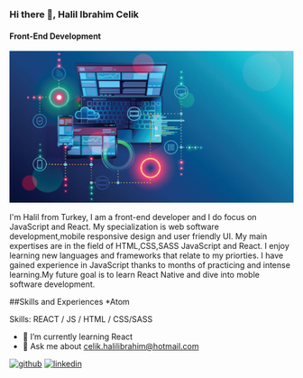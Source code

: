 ### Hi there 👋, Halil Ibrahim Celik
#### Front-End Development
![Front-End Development](https://github.com/halilibrahimcelik/halilibrahimcelik/blob/main/banner.jpg)

I'm Halil from Turkey, I am a front-end developer and I do focus on JavaScript and React. My specialization is web software development,mobile responsive design and user friendly UI. My main expertises are in the field of HTML,CSS,SASS JavaScript and React. I enjoy learning new languages and frameworks that relate to my priorties. I have gained experience in JavaScript thanks to months of practicing and intense learning.My future goal is to learn React Native and dive into moble software development.

##Skills and Experiences
*Atom 

Skills:   REACT / JS / HTML / CSS/SASS

- 🌱 I’m currently learning React 
- 💬 Ask me about celik.halilibrahim@hotmail.com 


[<img src='https://cdn.jsdelivr.net/npm/simple-icons@3.0.1/icons/github.svg' alt='github' height='40'>](https://github.com/halilibrahimcelik)  [<img src='https://cdn.jsdelivr.net/npm/simple-icons@3.0.1/icons/linkedin.svg' alt='linkedin' height='40'>](https://www.linkedin.com/in/https://www.linkedin.com/in/halil-ibrahim-celik//)  

